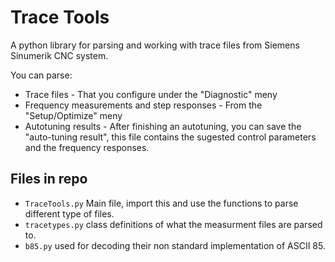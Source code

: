 # Trace Tools

A python library for parsing and working with trace files from Siemens Sinumerik CNC system.

You can parse:
* Trace files - That you configure under the "Diagnostic" meny
* Frequency measurements and step responses - From the "Setup/Optimize" meny
* Autotuning results - After finishing an autotuning, you can save the "auto-tuning result", this file contains the sugested control parameters and the frequency responses.

## Files in repo

* `TraceTools.py` Main file, import this and use the functions to parse different type of files.
* `tracetypes.py` class definitions of what the measurment files are parsed to.
* `b85.py` used for decoding their non standard implementation of ASCII 85.



